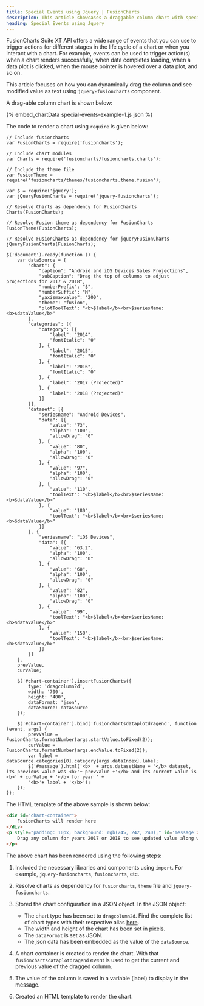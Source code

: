 ```yaml
---
title: Special Events using Jquery | FusionCharts
description: This article showcases a draggable column chart with special events.
heading: Special Events using Jquery
---
```


FusionCharts Suite XT API offers a wide range of events that you can use to trigger actions for different stages in the life cycle of a chart or when you interact with a chart. For example, events can be used to trigger action(s) when a chart renders successfully, when data completes loading, when a data plot is clicked, when the mouse pointer is hovered over a data plot, and so on.

This article focuses on how you can dynamically drag the column and see modified value as text using `jquery-fusioncharts` component.

A drag-able column chart is shown below:

{% embed_chartData special-events-example-1.js json %}

The code to render a chart using `require` is given below:

```
// Include fusioncharts
var FusionCharts = require('fusioncharts');

// Include chart modules
var Charts = require('fusioncharts/fusioncharts.charts');

// Include the theme file
var FusionTheme = require('fusioncharts/themes/fusioncharts.theme.fusion');

var $ = require('jquery');
var jQueryFusionCharts = require('jquery-fusioncharts');

// Resolve Charts as dependency for FusionCharts
Charts(FusionCharts); 

// Resolve Fusion theme as dependency for FusionCharts
FusionTheme(FusionCharts); 

// Resolve FusionCharts as dependency for jqueryFusionCharts
jQueryFusionCharts(FusionCharts); 

$('document').ready(function () {
    var dataSource = {
        "chart": {
            "caption": "Android and iOS Devices Sales Projections",
            "subCaption": "Drag the top of columns to adjust projections for 2017 & 2018",
            "numberPrefix": "$",
            "numberSuffix": "M",
            "yaxismaxvalue": "200",
            "theme": "fusion",
            "plotToolText": "<b>$label</b><br>$seriesName: <b>$dataValue</b>"
        },
        "categories": [{
            "category": [{
                "label": "2014",
                "fontItalic": "0"
            }, {
                "label": "2015",
                "fontItalic": "0"
            }, {
                "label": "2016",
                "fontItalic": "0"
            }, {
                "label": "2017 (Projected)"
            }, {
                "label": "2018 (Projected)"
            }]
        }],
        "dataset": [{
            "seriesname": "Android Devices",
            "data": [{
                "value": "73",
                "alpha": "100",
                "allowDrag": "0"
            }, {
                "value": "80",
                "alpha": "100",
                "allowDrag": "0"
            }, {
                "value": "97",
                "alpha": "100",
                "allowDrag": "0"
            }, {
                "value": "110",
                "toolText": "<b>$label</b><br>$seriesName: <b>$dataValue</b>"
            }, {
                "value": "180",
                "toolText": "<b>$label</b><br>$seriesName: <b>$dataValue</b>"
            }]
        }, {
            "seriesname": "iOS Devices",
            "data": [{
                "value": "63.2",
                "alpha": "100",
                "allowDrag": "0"
            }, {
                "value": "68",
                "alpha": "100",
                "allowDrag": "0"
            }, {
                "value": "82",
                "alpha": "100",
                "allowDrag": "0"
            }, {
                "value": "99",
                "toolText": "<b>$label</b><br>$seriesName: <b>$dataValue</b>"
            }, {
                "value": "150",
                "toolText": "<b>$label</b><br>$seriesName: <b>$dataValue</b>"
            }]
        }]
    },
    prevValue,
    curValue;

    $('#chart-container').insertFusionCharts({
        type: 'dragcolumn2d',
        width: '700',
        height: '400',
        dataFormat: 'json',
        dataSource: dataSource
    });

    $('#chart-container').bind('fusionchartsdataplotdragend', function (event, args) {
        prevValue = FusionCharts.formatNumber(args.startValue.toFixed(2));
        curValue = FusionCharts.formatNumber(args.endValue.toFixed(2));
        var label = dataSource.categories[0].category[args.dataIndex].label;
        $('#message').html('<b>' + args.datasetName + '</b> dataset, its previous value was <b>'+ prevValue +'</b> and its current value is <b>' + curValue + '</b> for year ' +
        '<b>'+ label + '</b>');
    });
});
```


The HTML template of the above sample is shown below:

```HTML
<div id="chart-container">
    FusionCharts will render here
</div>
<p style="padding: 10px; background: rgb(245, 242, 240);" id='message'>
    Drag any column for years 2017 or 2018 to see updated value along with the label
</p>
```

The above chart has been rendered using the following steps:

1. Included the necessary libraries and components using `import`. For example, `jquery-fusioncharts`, `fusioncharts`, etc.

2. Resolve charts as dependency for `fusioncharts`, `theme` file and `jquery-fusioncharts`. 

3. Stored the chart configuration in a JSON object. In the JSON object:
    * The chart type has been set to `dragcolumn2d`. Find the complete list of chart types with their respective alias [here](https://www.fusioncharts.com/dev/chart-guide/list-of-charts).
    * The width and height of the chart has been set in pixels. 
    * The `dataFormat` is set as JSON.
    * The json data has been embedded as the value of the `dataSource`.

4. A chart container is created to render the chart. With that `fusionchartsdataplotdragend` event is used to get the current and previous value of the dragged column. 

5. The value of the column is saved in a variable (label) to display in the message.

6. Created an HTML template to render the chart.